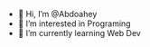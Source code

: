 - 👋 Hi, I’m @Abdoahey
- 👀 I’m interested in Programing
- 🌱 I’m currently learning Web Dev

<!---
Abdoahey/Abdoahey is a ✨ special ✨ repository because its `README.md` (this file) appears on your GitHub profile.
You can click the Preview link to take a look at your changes.
--->

